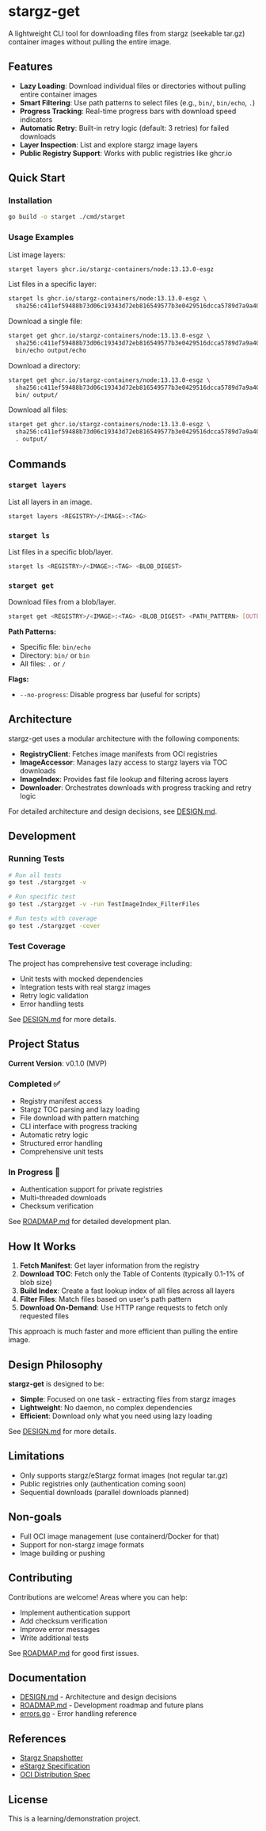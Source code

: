 # stargz-get

A lightweight CLI tool for downloading files from stargz (seekable tar.gz) container images without pulling the entire image.

## Features

- **Lazy Loading**: Download individual files or directories without pulling entire container images
- **Smart Filtering**: Use path patterns to select files (e.g., `bin/`, `bin/echo`, `.`)
- **Progress Tracking**: Real-time progress bars with download speed indicators
- **Automatic Retry**: Built-in retry logic (default: 3 retries) for failed downloads
- **Layer Inspection**: List and explore stargz image layers
- **Public Registry Support**: Works with public registries like ghcr.io

## Quick Start

### Installation

```bash
go build -o starget ./cmd/starget
```

### Usage Examples

List image layers:
```bash
starget layers ghcr.io/stargz-containers/node:13.13.0-esgz
```

List files in a specific layer:
```bash
starget ls ghcr.io/stargz-containers/node:13.13.0-esgz \
  sha256:c411ef59488b73d06c19343d72eb816549577b3e0429516dcca5789d7a9a4000
```

Download a single file:
```bash
starget get ghcr.io/stargz-containers/node:13.13.0-esgz \
  sha256:c411ef59488b73d06c19343d72eb816549577b3e0429516dcca5789d7a9a4000 \
  bin/echo output/echo
```

Download a directory:
```bash
starget get ghcr.io/stargz-containers/node:13.13.0-esgz \
  sha256:c411ef59488b73d06c19343d72eb816549577b3e0429516dcca5789d7a9a4000 \
  bin/ output/
```

Download all files:
```bash
starget get ghcr.io/stargz-containers/node:13.13.0-esgz \
  sha256:c411ef59488b73d06c19343d72eb816549577b3e0429516dcca5789d7a9a4000 \
  . output/
```

## Commands

### `starget layers`

List all layers in an image.

```bash
starget layers <REGISTRY>/<IMAGE>:<TAG>
```

### `starget ls`

List files in a specific blob/layer.

```bash
starget ls <REGISTRY>/<IMAGE>:<TAG> <BLOB_DIGEST>
```

### `starget get`

Download files from a blob/layer.

```bash
starget get <REGISTRY>/<IMAGE>:<TAG> <BLOB_DIGEST> <PATH_PATTERN> [OUTPUT_DIR]
```

**Path Patterns:**
- Specific file: `bin/echo`
- Directory: `bin/` or `bin`
- All files: `.` or `/`

**Flags:**
- `--no-progress`: Disable progress bar (useful for scripts)

## Architecture

stargz-get uses a modular architecture with the following components:

- **RegistryClient**: Fetches image manifests from OCI registries
- **ImageAccessor**: Manages lazy access to stargz layers via TOC downloads
- **ImageIndex**: Provides fast file lookup and filtering across layers
- **Downloader**: Orchestrates downloads with progress tracking and retry logic

For detailed architecture and design decisions, see [DESIGN.md](DESIGN.md).

## Development

### Running Tests

```bash
# Run all tests
go test ./stargzget -v

# Run specific test
go test ./stargzget -v -run TestImageIndex_FilterFiles

# Run tests with coverage
go test ./stargzget -cover
```

### Test Coverage

The project has comprehensive test coverage including:
- Unit tests with mocked dependencies
- Integration tests with real stargz images
- Retry logic validation
- Error handling tests

See [DESIGN.md](DESIGN.md#testing-strategy) for more details.

## Project Status

**Current Version**: v0.1.0 (MVP)

### Completed ✅
- Registry manifest access
- Stargz TOC parsing and lazy loading
- File download with pattern matching
- CLI interface with progress tracking
- Automatic retry logic
- Structured error handling
- Comprehensive unit tests

### In Progress 🚧
- Authentication support for private registries
- Multi-threaded downloads
- Checksum verification

See [ROADMAP.md](ROADMAP.md) for detailed development plan.

## How It Works

1. **Fetch Manifest**: Get layer information from the registry
2. **Download TOC**: Fetch only the Table of Contents (typically 0.1-1% of blob size)
3. **Build Index**: Create a fast lookup index of all files across all layers
4. **Filter Files**: Match files based on user's path pattern
5. **Download On-Demand**: Use HTTP range requests to fetch only requested files

This approach is much faster and more efficient than pulling the entire image.

## Design Philosophy

**stargz-get** is designed to be:
- **Simple**: Focused on one task - extracting files from stargz images
- **Lightweight**: No daemon, no complex dependencies
- **Efficient**: Download only what you need using lazy loading

See [DESIGN.md](DESIGN.md#design-philosophy) for more details.

## Limitations

- Only supports stargz/eStargz format images (not regular tar.gz)
- Public registries only (authentication coming soon)
- Sequential downloads (parallel downloads planned)

## Non-goals

- Full OCI image management (use containerd/Docker for that)
- Support for non-stargz image formats
- Image building or pushing

## Contributing

Contributions are welcome! Areas where you can help:
- Implement authentication support
- Add checksum verification
- Improve error messages
- Write additional tests

See [ROADMAP.md](ROADMAP.md#contributing) for good first issues.

## Documentation

- [DESIGN.md](DESIGN.md) - Architecture and design decisions
- [ROADMAP.md](ROADMAP.md) - Development roadmap and future plans
- [errors.go](stargzget/errors.go) - Error handling reference

## References

- [Stargz Snapshotter](https://github.com/containerd/stargz-snapshotter)
- [eStargz Specification](https://github.com/containerd/stargz-snapshotter/blob/main/docs/estargz.md)
- [OCI Distribution Spec](https://github.com/opencontainers/distribution-spec)

## License

This is a learning/demonstration project.

